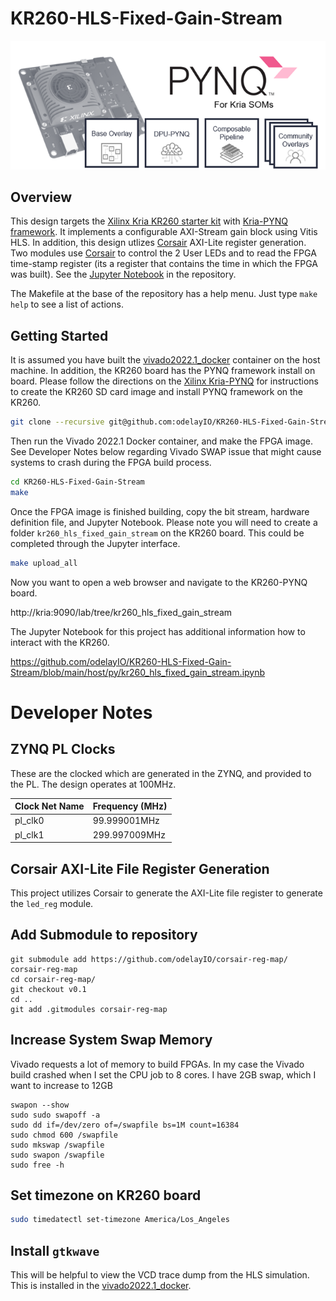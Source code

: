 # KR260-HLS-Fixed-Gain-Stream
<p align="center">
  <img src="./doc/kriapynq.png">
</p>




## Overview

This design targets the [Xilinx Kria KR260 starter kit](https://www.xilinx.com/products/som/kria/kr260-robotics-starter-kit.html) with [Kria-PYNQ framework](https://github.com/Xilinx/Kria-PYNQ).  It implements a configurable AXI-Stream gain block using Vitis HLS.  In addition, this design utlizes [Corsair](https://github.com/odelayIO/corsair-reg-map/tree/b59d100e01f0f7f7dbdeb8154418169900fc06a0) AXI-Lite register generation.  Two modules use [Corsair](https://github.com/odelayIO/corsair-reg-map/tree/b59d100e01f0f7f7dbdeb8154418169900fc06a0) to control the 2 User LEDs and to read the FPGA time-stamp register (its a register that contains the time in which the FPGA was built). See the [Jupyter Notebook](https://github.com/odelayIO/KR260-HLS-Fixed-Gain-Stream/blob/main/host/py/kr260_hls_fixed_gain_stream.ipynb) in the repository.

The Makefile at the base of the repository has a help menu.  Just type `make help` to see a list of actions.



## Getting Started

It is assumed you have built the [vivado2022.1_docker](https://github.com/odelayIO/vivado2022.1_docker) container on the host machine.  In addition, the KR260 board has the PYNQ framework install on board.  Please follow the directions on the [Xilinx Kria-PYNQ](https://github.com/Xilinx/Kria-PYNQ) for instructions to create the KR260 SD card image and install PYNQ framework on the KR260. 

```bash
git clone --recursive git@github.com:odelayIO/KR260-HLS-Fixed-Gain-Stream.git
```

Then run the Vivado 2022.1 Docker container, and make the FPGA image.  See Developer Notes below regarding Vivado SWAP issue that might cause systems to crash during the FPGA build process.

```bash
cd KR260-HLS-Fixed-Gain-Stream
make
```

Once the FPGA image is finished building, copy the bit stream, hardware definition file, and Jupyter Notebook.  Please note you will need to create a folder `kr260_hls_fixed_gain_stream` on the KR260 board.  This could be completed through the Jupyter interface.

```bash
make upload_all
```

Now you want to open a web browser and navigate to the KR260-PYNQ board.  

http://kria:9090/lab/tree/kr260_hls_fixed_gain_stream

The Jupyter Notebook for this project has additional information how to interact with the KR260. 

https://github.com/odelayIO/KR260-HLS-Fixed-Gain-Stream/blob/main/host/py/kr260_hls_fixed_gain_stream.ipynb







# Developer Notes

## ZYNQ PL Clocks

These are the clocked which are generated in the ZYNQ, and provided to the PL.  The design operates at 100MHz.

| Clock Net Name | Frequency (MHz) |
| -------------- | --------------- |
| pl_clk0        | 99.999001MHz    |
| pl_clk1        | 299.997009MHz   |



## Corsair AXI-Lite File Register Generation

This project utilizes Corsair to generate the AXI-Lite file register to generate the `led_reg` module.  



## Add Submodule to repository

```
git submodule add https://github.com/odelayIO/corsair-reg-map/ corsair-reg-map
cd corsair-reg-map/
git checkout v0.1
cd ..
git add .gitmodules corsair-reg-map
```



## Increase System Swap Memory

Vivado requests a lot of memory to build FPGAs.  In my case the Vivado build crashed when I set the CPU job to 8 cores.  I have 2GB swap, which I want to increase to 12GB

```
swapon --show
sudo sudo swapoff -a
sudo dd if=/dev/zero of=/swapfile bs=1M count=16384
sudo chmod 600 /swapfile
sudo mkswap /swapfile
sudo swapon /swapfile
sudo free -h
```



## Set timezone on KR260 board

```bash
sudo timedatectl set-timezone America/Los_Angeles
```



## Install `gtkwave`

This will be helpful to view the VCD trace dump from the HLS simulation.  This is installed in the [vivado2022.1_docker](https://github.com/odelayIO/vivado2022.1_docker).







